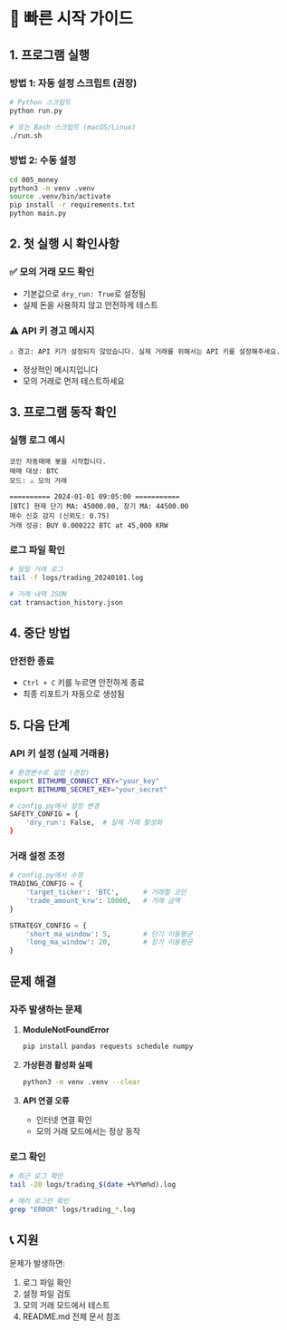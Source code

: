 # 🚀 빠른 시작 가이드

## 1. 프로그램 실행

### 방법 1: 자동 설정 스크립트 (권장)
```bash
# Python 스크립트
python run.py

# 또는 Bash 스크립트 (macOS/Linux)
./run.sh
```

### 방법 2: 수동 설정
```bash
cd 005_money
python3 -m venv .venv
source .venv/bin/activate
pip install -r requirements.txt
python main.py
```

## 2. 첫 실행 시 확인사항

### ✅ 모의 거래 모드 확인
- 기본값으로 `dry_run: True`로 설정됨
- 실제 돈을 사용하지 않고 안전하게 테스트

### ⚠️ API 키 경고 메시지
```
⚠️ 경고: API 키가 설정되지 않았습니다. 실제 거래를 위해서는 API 키를 설정해주세요.
```
- 정상적인 메시지입니다
- 모의 거래로 먼저 테스트하세요

## 3. 프로그램 동작 확인

### 실행 로그 예시
```
코인 자동매매 봇을 시작합니다.
매매 대상: BTC
모드: ⚠️ 모의 거래

========== 2024-01-01 09:05:00 ===========
[BTC] 현재 단기 MA: 45000.00, 장기 MA: 44500.00
매수 신호 감지 (신뢰도: 0.75)
거래 성공: BUY 0.000222 BTC at 45,000 KRW
```

### 로그 파일 확인
```bash
# 일일 거래 로그
tail -f logs/trading_20240101.log

# 거래 내역 JSON
cat transaction_history.json
```

## 4. 중단 방법

### 안전한 종료
- `Ctrl + C` 키를 누르면 안전하게 종료
- 최종 리포트가 자동으로 생성됨

## 5. 다음 단계

### API 키 설정 (실제 거래용)
```bash
# 환경변수로 설정 (권장)
export BITHUMB_CONNECT_KEY="your_key"
export BITHUMB_SECRET_KEY="your_secret"

# config.py에서 설정 변경
SAFETY_CONFIG = {
    'dry_run': False,  # 실제 거래 활성화
}
```

### 거래 설정 조정
```python
# config.py에서 수정
TRADING_CONFIG = {
    'target_ticker': 'BTC',      # 거래할 코인
    'trade_amount_krw': 10000,   # 거래 금액
}

STRATEGY_CONFIG = {
    'short_ma_window': 5,        # 단기 이동평균
    'long_ma_window': 20,        # 장기 이동평균
}
```

## 문제 해결

### 자주 발생하는 문제

1. **ModuleNotFoundError**
   ```bash
   pip install pandas requests schedule numpy
   ```

2. **가상환경 활성화 실패**
   ```bash
   python3 -m venv .venv --clear
   ```

3. **API 연결 오류**
   - 인터넷 연결 확인
   - 모의 거래 모드에서는 정상 동작

### 로그 확인
```bash
# 최근 로그 확인
tail -20 logs/trading_$(date +%Y%m%d).log

# 에러 로그만 확인
grep "ERROR" logs/trading_*.log
```

## 📞 지원

문제가 발생하면:
1. 로그 파일 확인
2. 설정 파일 검토
3. 모의 거래 모드에서 테스트
4. README.md 전체 문서 참조